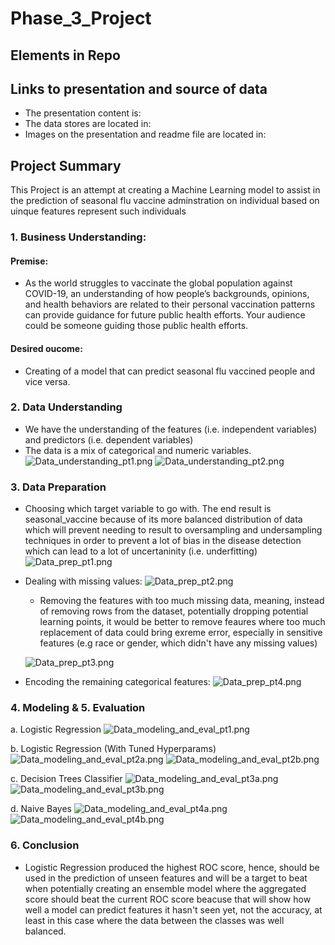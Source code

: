 # Phase_3_Project

## Elements in Repo

## Links to presentation and source of data
* The presentation content is: 
* The data stores are located in: 
* Images on the presentation and readme file are located in:


## Project Summary
This Project is an attempt at creating a Machine Learning model to assist in the prediction of seasonal flu vaccine adminstration on individual based on uinque features represent such individuals

### 1. Business Understanding:
#### Premise:
- As the world struggles to vaccinate the global population against COVID-19, an understanding of how people’s backgrounds, opinions, and health behaviors are related to their personal vaccination patterns can provide guidance for future public health efforts. Your audience could be someone guiding those public health efforts.

#### Desired oucome:
- Creating of a model that can predict seasonal flu vaccined people and vice versa.

### 2. Data Understanding
- We have the understanding of the features (i.e. independent variables) and predictors (i.e. dependent variables)
- The data is a mix of categorical and numeric variables.
![Data_understanding_pt1.png](./presentation_images/Data_understanding_pt\1.png)
![Data_understanding_pt2.png](./presentation_images/Data_understanding_pt\2.png)


### 3. Data Preparation
- Choosing which target variable to go with. The end result is seasonal_vaccine because of its more balanced distribution of data which will prevent needing to result to oversampling and undersampling techniques in order to prevent a lot of bias in the disease detection which can lead to a lot of uncertaninity (i.e. underfitting)
![Data_prep_pt1.png](./presentation_images/Data_prep_pt1.png)

- Dealing with missing values:
![Data_prep_pt2.png](./presentation_images/Data_prep_pt2.png)
  * Removing the features with too much missing data, meaning, instead of removing rows from the dataset, potentially dropping potential learning points, it would be better to remove feaures where too much replacement of data could bring exreme error, especially in sensitive features (e.g race or gender, which didn't have any missing values)
  
  ![Data_prep_pt3.png](./presentation_images/Data_prep_pt3.png)
 
 - Encoding the remaining categorical features:
 ![Data_prep_pt4.png](./presentation_images/Data_prep_pt4.png)
 
 
 ### 4. Modeling & 5. Evaluation
 a. Logistic Regression
 ![Data_modeling_and_eval_pt1.png](./presentation_images/Data_modeling_and_eval_pt1.png)
 
 b. Logistic Regression (With Tuned Hyperparams)
 ![Data_modeling_and_eval_pt2a.png](./presentation_images/Data_modeling_and_eval_pt2a.png)
 ![Data_modeling_and_eval_pt2b.png](./presentation_images/Data_modeling_and_eval_pt2b.png)

c. Decision Trees Classifier
 ![Data_modeling_and_eval_pt3a.png](./presentation_images/Data_modeling_and_eval_pt3a.png)
 ![Data_modeling_and_eval_pt3b.png](./presentation_images/Data_modeling_and_eval_pt3b.png)

d. Naive Bayes 
 ![Data_modeling_and_eval_pt4a.png](./presentation_images/Data_modeling_and_eval_pt4a.png)
 ![Data_modeling_and_eval_pt4b.png](./presentation_images/Data_modeling_and_eval_pt4b.png)

### 6. Conclusion
- Logistic Regression produced the highest ROC score, hence, should be used in the prediction of unseen features and will be a target to beat when potentially creating an ensemble model where the aggregated score should beat the current ROC score beacuse that will show how well a model can predict features it hasn't seen yet, not the accuracy, at least in this case where the data between the classes was well balanced.
